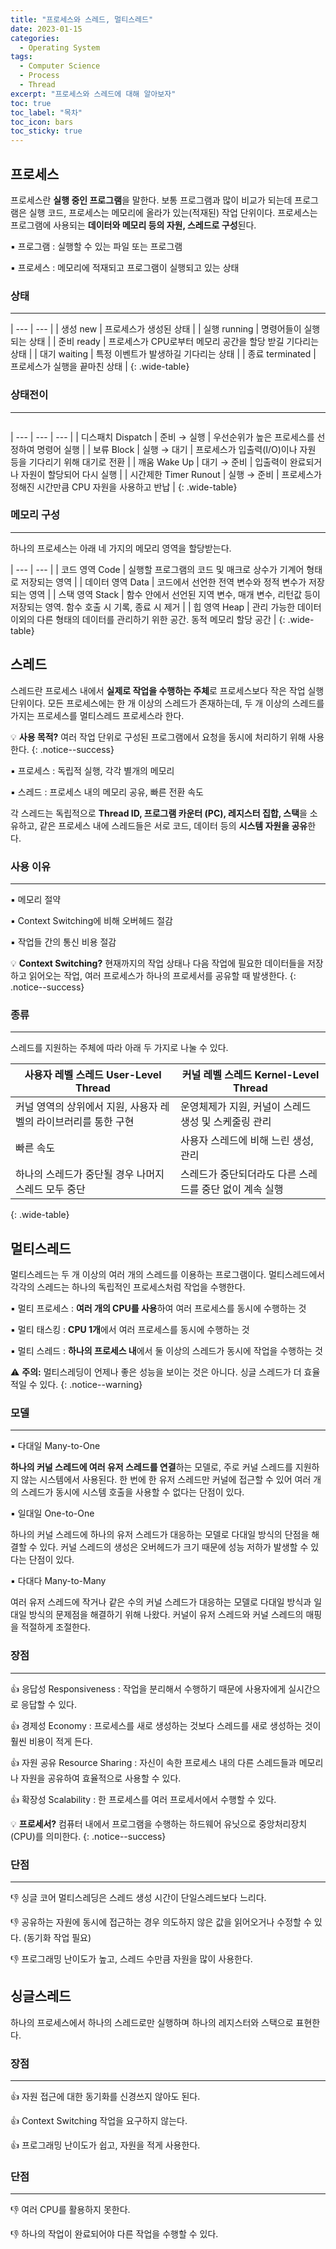 ```yaml
---
title: "프로세스와 스레드, 멀티스레드"
date: 2023-01-15
categories:
  - Operating System
tags:
  - Computer Science
  - Process
  - Thread
excerpt: "프로세스와 스레드에 대해 알아보자"
toc: true
toc_label: "목차"
toc_icon: bars
toc_sticky: true
---
```


## 프로세스

프로세스란 **실행 중인 프로그램**을 말한다. 보통 프로그램과 많이 비교가 되는데 프로그램은 실행 코드, 프로세스는 메모리에 올라가 있는(적재된) 작업 단위이다. 프로세스는 프로그램에 사용되는 **데이터와 메모리 등의 자원, 스레드로 구성**된다.

▪️ 프로그램 : 실행할 수 있는 파일 또는 프로그램

▪️ 프로세스 : 메모리에 적재되고 프로그램이 실행되고 있는 상태

### 상태

---

| --- | --- |
| 생성 new | 프로세스가 생성된 상태 |
| 실행 running | 명령어들이 실행되는 상태 |
| 준비 ready | 프로세스가 CPU로부터 메모리 공간을 할당 받길 기다리는 상태 |
| 대기 waiting | 특정 이벤트가 발생하길 기다리는 상태 |
| 종료 terminated | 프로세스가 실행을 끝마친 상태 |
{: .wide-table}

### 상태전이

---

<figure class="align-center">
  <img src="{{ site.url }}{{ site.baseurl }}/assets/images/cs/os/process.png" alt="">
</figure>

| --- | --- | --- |
| 디스패치 Dispatch | 준비 → 실행 | 우선순위가 높은 프로세스를 선정하여 명령어 실행 |
| 보류 Block | 실행 → 대기 | 프로세스가 입출력(I/O)이나 자원 등을 기다리기 위해 대기로 전환 |
| 깨움 Wake Up | 대기 → 준비 | 입출력이 완료되거나 자원이 할당되어 다시 실행 |
| 시간제한 Timer Runout | 실행 → 준비 | 프로세스가 정해진 시간만큼 CPU 자원을 사용하고 반납 |
{: .wide-table}

### 메모리 구성

---

하나의 프로세스는 아래 네 가지의 메모리 영역을 할당받는다.

| --- | --- |
| 코드 영역 Code | 실행할 프로그램의 코드 및 매크로 상수가 기계어 형태로 저장되는 영역 |
| 데이터 영역 Data | 코드에서 선언한 전역 변수와 정적 변수가 저장되는 영역 |
| 스택 영역 Stack | 함수 안에서 선언된 지역 변수, 매개 변수, 리턴값 등이 저장되는 영역. 함수 호출 시 기록, 종료 시 제거 |
| 힙 영역 Heap | 관리 가능한 데이터 이외의 다른 형태의 데이터를 관리하기 위한 공간. 동적 메모리 할당 공간 |
{: .wide-table}

## 스레드

스레드란 프로세스 내에서 **실제로 작업을 수행하는 주체**로 프로세스보다 작은 작업 실행 단위이다. 모든 프로세스에는 한 개 이상의 스레드가 존재하는데, 두 개 이상의 스레드를 가지는 프로세스를 멀티스레드 프로세스라 한다. 

💡 **사용 목적?** 여러 작업 단위로 구성된 프로그램에서 요청을 동시에 처리하기 위해 사용한다.
{: .notice--success}

▪️ 프로세스 : 독립적 실행, 각각 별개의 메모리

▪️ 스레드 : 프로세스 내의 메모리 공유, 빠른 전환 속도

각 스레드는 독립적으로 **Thread ID, 프로그램 카운터 (PC), 레지스터 집합, 스택**을 소유하고, 같은 프로세스 내에 스레드들은 서로 코드, 데이터 등의 **시스템 자원을 공유**한다. 

### 사용 이유

---

▪️ 메모리 절약

▪️ Context Switching에 비해 오버헤드 절감

▪️ 작업들 간의 통신 비용 절감

💡 **Context Switching?** 현재까지의 작업 상태나 다음 작업에 필요한 데이터들을 저장하고 읽어오는 작업, 여러 프로세스가 하나의 프로세서를 공유할 때 발생한다.
{: .notice--success}

### 종류

---

스레드를 지원하는 주체에 따라 아래 두 가지로 나눌 수 있다.

| 사용자 레벨 스레드 User-Level Thread                            | 커널 레벨 스레드 Kernel-Level Thread                    |
| --------------------------------------------------------------- | ------------------------------------------------------- |
| 커널 영역의 상위에서 지원, 사용자 레벨의 라이브러리를 통한 구현 | 운영체제가 지원, 커널이 스레드 생성 및 스케줄링 관리    |
| 빠른 속도                                                       | 사용자 스레드에 비해 느린 생성, 관리                    |
| 하나의 스레드가 중단될 경우 나머지 스레드 모두 중단             | 스레드가 중단되더라도 다른 스레드를 중단 없이 계속 실행 |
{: .wide-table}

## 멀티스레드

멀티스레드는 두 개 이상의 여러 개의 스레드를 이용하는 프로그램이다. 멀티스레드에서 각각의 스레드는 하나의 독립적인 프로세스처럼 작업을 수행한다. 

▪️ 멀티 프로세스 : **여러 개의 CPU를 사용**하여 여러 프로세스를 동시에 수행하는 것

▪️ 멀티 태스킹 : **CPU 1개**에서 여러 프로세스를 동시에 수행하는 것

▪️ 멀티 스레드 : **하나의 프로세스 내**에서 둘 이상의 스레드가 동시에 작업을 수행하는 것

⚠️ **주의:** 멀티스레딩이 언제나 좋은 성능을 보이는 것은 아니다. 싱글 스레드가 더 효율적일 수 있다.
{: .notice--warning}

### 모델

---

▪️ 다대일 Many-to-One

**하나의 커널 스레드에 여러 유저 스레드를 연결**하는 모델로, 주로 커널 스레드를 지원하지 않는 시스템에서 사용된다. 한 번에 한 유저 스레드만 커널에 접근할 수 있어 여러 개의 스레드가 동시에 시스템 호출을 사용할 수 없다는 단점이 있다. 

▪️ 일대일 One-to-One

하나의 커널 스레드에 하나의 유저 스레드가 대응하는 모델로 다대일 방식의 단점을 해결할 수 있다. 커널 스레드의 생성은 오버헤드가 크기 때문에 성능 저하가 발생할 수 있다는 단점이 있다.

▪️ 다대다 Many-to-Many

여러 유저 스레드에 작거나 같은 수의 커널 스레드가 대응하는 모델로 다대일 방식과 일대일 방식의 문제점을 해결하기 위해 나왔다. 커널이 유저 스레드와 커널 스레드의 매핑을 적절하게 조절한다.

### 장점

---

👍 응답성 Responsiveness : 작업을 분리해서 수행하기 때문에 사용자에게 실시간으로 응답할 수 있다.

👍 경제성 Economy : 프로세스를 새로 생성하는 것보다 스레드를 새로 생성하는 것이 훨씬 비용이 적게 든다.

👍 자원 공유 Resource Sharing : 자신이 속한 프로세스 내의 다른 스레드들과 메모리나 자원을 공유하여 효율적으로 사용할 수 있다.

👍 확장성 Scalability : 한 프로세스를 여러 프로세서에서 수행할 수 있다.

💡 **프로세서?** 컴퓨터 내에서 프로그램을 수행하는 하드웨어 유닛으로 중앙처리장치(CPU)를 의미한다.
{: .notice--success}

### 단점

---

👎 싱글 코어 멀티스레딩은 스레드 생성 시간이 단일스레드보다 느리다.

👎 공유하는 자원에 동시에 접근하는 경우 의도하지 않은 값을 읽어오거나 수정할 수 있다. (동기화 작업 필요)

👎 프로그래밍 난이도가 높고, 스레드 수만큼 자원을 많이 사용한다. 

## 싱글스레드

하나의 프로세스에서 하나의 스레드로만 실행하며 하나의 레지스터와 스택으로 표현한다. 

### 장점

---

👍 자원 접근에 대한 동기화를 신경쓰지 않아도 된다.

👍 Context Switching 작업을 요구하지 않는다.

👍 프로그래밍 난이도가 쉽고, 자원을 적게 사용한다.

### 단점

---

👎 여러 CPU를 활용하지 못한다.

👎 하나의 작업이 완료되어야 다른 작업을 수행할 수 있다.